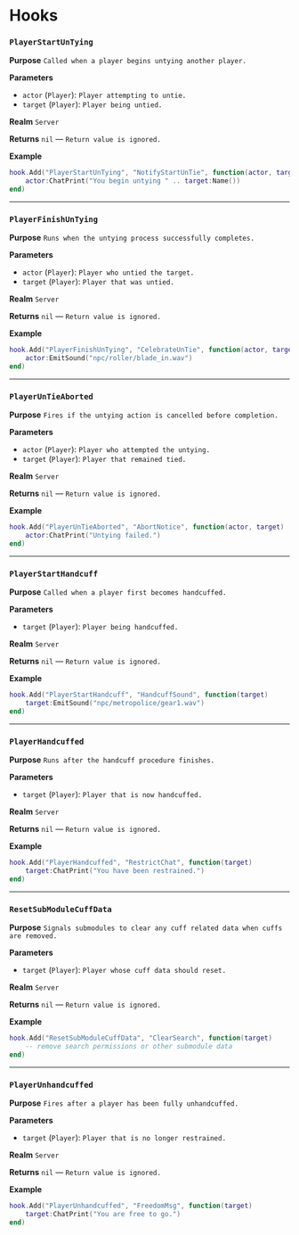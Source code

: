 # Hooks

### `PlayerStartUnTying`

**Purpose**
`Called when a player begins untying another player.`

**Parameters**

* `actor` (`Player`): `Player attempting to untie.`
* `target` (`Player`): `Player being untied.`

**Realm**
`Server`

**Returns**
`nil` — `Return value is ignored.`

**Example**

```lua
hook.Add("PlayerStartUnTying", "NotifyStartUnTie", function(actor, target)
    actor:ChatPrint("You begin untying " .. target:Name())
end)
```

---

### `PlayerFinishUnTying`

**Purpose**
`Runs when the untying process successfully completes.`

**Parameters**

* `actor` (`Player`): `Player who untied the target.`
* `target` (`Player`): `Player that was untied.`

**Realm**
`Server`

**Returns**
`nil` — `Return value is ignored.`

**Example**

```lua
hook.Add("PlayerFinishUnTying", "CelebrateUnTie", function(actor, target)
    actor:EmitSound("npc/roller/blade_in.wav")
end)
```

---

### `PlayerUnTieAborted`

**Purpose**
`Fires if the untying action is cancelled before completion.`

**Parameters**

* `actor` (`Player`): `Player who attempted the untying.`
* `target` (`Player`): `Player that remained tied.`

**Realm**
`Server`

**Returns**
`nil` — `Return value is ignored.`

**Example**

```lua
hook.Add("PlayerUnTieAborted", "AbortNotice", function(actor, target)
    actor:ChatPrint("Untying failed.")
end)
```

---

### `PlayerStartHandcuff`

**Purpose**
`Called when a player first becomes handcuffed.`

**Parameters**

* `target` (`Player`): `Player being handcuffed.`

**Realm**
`Server`

**Returns**
`nil` — `Return value is ignored.`

**Example**

```lua
hook.Add("PlayerStartHandcuff", "HandcuffSound", function(target)
    target:EmitSound("npc/metropolice/gear1.wav")
end)
```

---

### `PlayerHandcuffed`

**Purpose**
`Runs after the handcuff procedure finishes.`

**Parameters**

* `target` (`Player`): `Player that is now handcuffed.`

**Realm**
`Server`

**Returns**
`nil` — `Return value is ignored.`

**Example**

```lua
hook.Add("PlayerHandcuffed", "RestrictChat", function(target)
    target:ChatPrint("You have been restrained.")
end)
```

---

### `ResetSubModuleCuffData`

**Purpose**
`Signals submodules to clear any cuff related data when cuffs are removed.`

**Parameters**

* `target` (`Player`): `Player whose cuff data should reset.`

**Realm**
`Server`

**Returns**
`nil` — `Return value is ignored.`

**Example**

```lua
hook.Add("ResetSubModuleCuffData", "ClearSearch", function(target)
    -- remove search permissions or other submodule data
end)
```

---

### `PlayerUnhandcuffed`

**Purpose**
`Fires after a player has been fully unhandcuffed.`

**Parameters**

* `target` (`Player`): `Player that is no longer restrained.`

**Realm**
`Server`

**Returns**
`nil` — `Return value is ignored.`

**Example**

```lua
hook.Add("PlayerUnhandcuffed", "FreedomMsg", function(target)
    target:ChatPrint("You are free to go.")
end)
```
